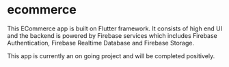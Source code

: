 # ecommerce

This ECommerce app is built on Flutter framework.
It consists of high end UI and the backend is powered by Firebase services which includes Firebase Authentication, Firebase Realtime Database 
and Firebase Storage.

This app is currently an on going project and will be completed positively.
